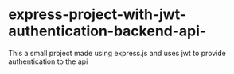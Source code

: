 # express-project-with-jwt-authentication-backend-api-
This a small project made using express.js
and uses jwt to provide authentication to the api